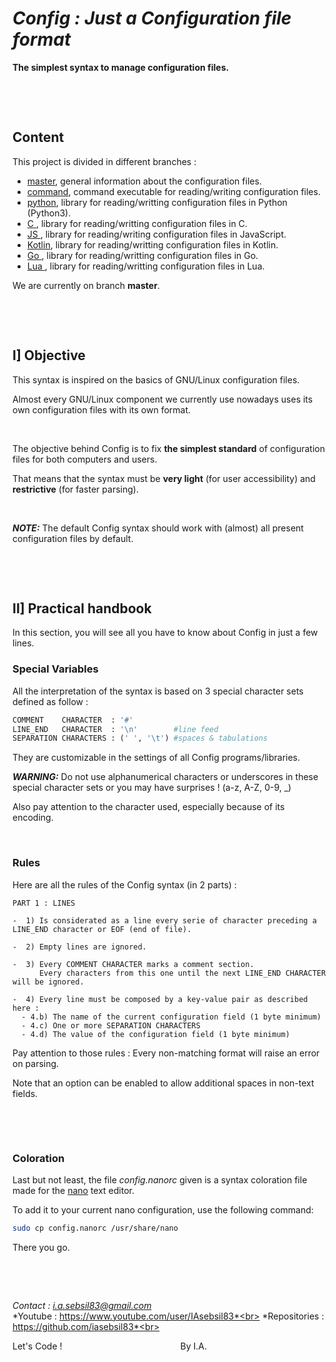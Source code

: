 # ***Config : Just a Configuration file format***

**The simplest syntax to manage configuration files.**

&nbsp;

&nbsp;



## Content

This project is divided in different branches :
- [master](https://github.com/iasebsil83/config), general information about the configuration files.
- [command](https://github.com/iasebsil83/config/tree/command), command executable for reading/writing configuration files.
- [python](https://github.com/iasebsil83/config/tree/python), library for reading/writting configuration files in Python (Python3).
- [C     ](https://github.com/iasebsil83/config/tree/c), library for reading/writting configuration files in C.
- [JS    ](https://github.com/iasebsil83/config/tree/javascript), library for reading/writing configuration files in JavaScript.
- [Kotlin](https://github.com/iasebsil83/config/tree/kotlin), library for reading/writting configuration files in Kotlin.
- [Go    ](https://github.com/iasebsil83/config/tree/go), library for reading/writting configuration files in Go.
- [Lua   ](https://github.com/iasebsil83/config/tree/lua), library for reading/writting configuration files in Lua.

We are currently on branch **master**.

&nbsp;

&nbsp;



## I] Objective

This syntax is inspired on the basics of GNU/Linux configuration files.

Almost every GNU/Linux component we currently use nowadays uses its own configuration files with its own format.

&nbsp;

The objective behind Config is to fix **the simplest standard** of configuration files for both computers and users.

That means that the syntax must be **very light** (for user accessibility) and **restrictive** (for faster parsing).

&nbsp;

***NOTE:*** The default Config syntax should work with (almost) all present configuration files by default.

&nbsp;

&nbsp;



## II] Practical handbook

In this section, you will see all you have to know about Config in just a few lines.

### Special Variables

All the interpretation of the syntax is based on 3 special character sets defined as follow :
```python
COMMENT    CHARACTER  : '#'
LINE_END   CHARACTER  : '\n'        #line feed
SEPARATION CHARACTERS : (' ', '\t') #spaces & tabulations
```
They are customizable in the settings of all Config programs/libraries.

***WARNING:*** Do not use alphanumerical characters or underscores in these special character sets or you may have surprises ! (a-z, A-Z, 0-9, _)

Also pay attention to the character used, especially because of its encoding.

&nbsp;

### Rules

Here are all the rules of the Config syntax (in 2 parts) :

```
PART 1 : LINES

-  1) Is considerated as a line every serie of character preceding a LINE_END character or EOF (end of file).

-  2) Empty lines are ignored.

-  3) Every COMMENT CHARACTER marks a comment section.
      Every characters from this one until the next LINE_END CHARACTER will be ignored.

-  4) Every line must be composed by a key-value pair as described here :
  - 4.b) The name of the current configuration field (1 byte minimum)
  - 4.c) One or more SEPARATION CHARACTERS
  - 4.d) The value of the configuration field (1 byte minimum)
```

Pay attention to those rules : Every non-matching format will raise an error on parsing.

Note that an option can be enabled to allow additional spaces in non-text fields.

&nbsp;

&nbsp;

### Coloration

Last but not least, the file *config.nanorc* given is a syntax coloration file made for the [nano](https://www.nano-editor.org/) text editor.

To add it to your current nano configuration, use the following command:
```bash
sudo cp config.nanorc /usr/share/nano
```
There you go.

&nbsp;

&nbsp;


*Contact      : i.a.sebsil83@gmail.com*<br>
*Youtube      : https://www.youtube.com/user/IAsebsil83*<br>
*Repositories : https://github.com/iasebsil83*<br>

Let's Code ! &nbsp;&nbsp;&nbsp;&nbsp;&nbsp;&nbsp;&nbsp;
&nbsp;&nbsp;&nbsp;&nbsp;&nbsp;&nbsp;&nbsp;&nbsp;&nbsp;
&nbsp;&nbsp;&nbsp;&nbsp;&nbsp;&nbsp;&nbsp;&nbsp;&nbsp;
&nbsp;&nbsp;&nbsp;&nbsp;&nbsp;&nbsp;&nbsp;&nbsp;&nbsp;
&nbsp;&nbsp;&nbsp;&nbsp;&nbsp;&nbsp;&nbsp;&nbsp;&nbsp;By I.A.
